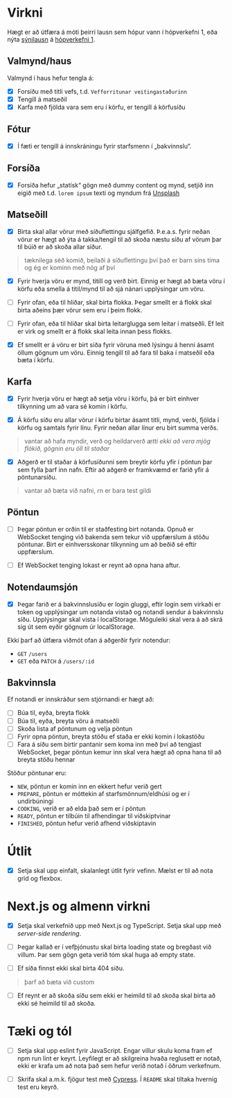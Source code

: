 # Virkni

Hægt er að útfæra á móti þeirri lausn sem hópur vann í hópverkefni 1, eða nýta [sýnilausn](https://vef2-2022-h1-synilausn.herokuapp.com/) á [hópverkefni 1](https://github.com/vefforritun/vef2-2022-h1-synilausn).

## Valmynd/haus

Valmynd í haus hefur tengla á:

- [x] Forsíðu með titli vefs, t.d. `Vefforritunar veitingastaðurinn`
- [x] Tengill á matseðil
- [x] Karfa með fjölda vara sem eru í körfu, er tengill á körfusíðu

## Fótur

- [x] Í fæti er tengill á innskráningu fyrir starfsmenn í „bakvinnslu“.

## Forsíða

- [x] Forsíða hefur „statísk“ gögn með dummy content og mynd, setjið inn eigið með t.d. `lorem ipsum` texti og myndum frá [Unsplash](unsplash.com/)

## Matseðill

- [x] Birta skal allar vörur með síðuflettingu sjálfgefið. Þ.e.a.s. fyrir neðan vörur er hægt að ýta á takka/tengil til að skoða næstu síðu af vörum þar til búið er að skoða allar síður.
> tæknilega séð komið, beilaði á síðuflettingu því það er barn síns tíma og ég er kominn með nóg af því

- [x] Fyrir hverja vöru er mynd, titill og verð birt. Einnig er hægt að bæta vöru í körfu eða smella á titil/mynd til að sjá nánari upplýsingar um vöru.

- [ ] Fyrir ofan, eða til hliðar, skal birta flokka. Þegar smellt er á flokk skal birta aðeins þær vörur sem eru í þeim flokk.

- [ ] Fyrir ofan, eða til hliðar skal birta leitarglugga sem leitar í matseðli. Ef leit er virk og smellt er á flokk skal leita innan þess flokks.

- [x] Ef smellt er á vöru er birt síða fyrir vöruna með lýsingu á henni ásamt öllum gögnum um vöru. Einnig tengill til að fara til baka í matseðil eða bæta í körfu.

## Karfa

- [x] Fyrir hverja vöru er hægt að setja vöru í körfu, þá er birt einhver tilkynning um að vara sé komin í körfu.

- [x] Á körfu síðu eru allar vörur í körfu birtar ásamt titli, mynd, verði, fjölda í körfu og samtals fyrir línu. Fyrir neðan allar línur eru birt summa verðs.
> vantar að hafa myndir, verð og heildarverð *ætti ekki að vera mjög flókið, gögnin eru öll til staðar*

- [x] Aðgerð er til staðar á körfusíðunni sem breytir körfu yfir í pöntun þar sem fylla þarf inn nafn. Eftir að aðgerð er framkvæmd er farið yfir á pöntunarsíðu.
> vantar að bæta við nafni, rn er bara test gildi

## Pöntun

- [ ] Þegar pöntun er orðin til er staðfesting birt notanda. Opnuð er WebSocket tenging við bakenda sem tekur við uppfærslum á stöðu pöntunar. Birt er einhversskonar tilkynning um að beðið sé eftir uppfærslum.

- [ ] Ef WebSocket tenging lokast er reynt að opna hana aftur.

## Notendaumsjón

- [x] Þegar farið er á bakvinnslusíðu er login gluggi, eftir login sem virkaði er token og upplýsingar um notanda vistað og notandi sendur á bakvinnslu síðu. Upplýsingar skal vista í localStorage. Möguleiki skal vera á að skrá sig út sem eyðir gögnum úr localStorage.

Ekki þarf að útfæra viðmót ofan á aðgerðir fyrir notendur:

* `GET` `/users`
* `GET` eða `PATCH` á `/users/:id`

## Bakvinnsla

Ef notandi er innskráður sem stjórnandi er hægt að:

- [ ] Búa til, eyða, breyta flokk
- [ ] Búa til, eyða, breyta vöru á matseðli
- [ ] Skoða lista af pöntunum og velja pöntun
- [ ] Fyrir opna pöntun, breyta stöðu ef staða er ekki komin í lokastöðu
- [ ] Fara á síðu sem birtir pantanir sem koma inn með því að tengjast WebSocket, þegar pöntun kemur inn skal vera hægt að opna hana til að breyta stöðu hennar

Stöður pöntunar eru:

* `NEW`, pöntun er komin inn en ekkert hefur verið gert
* `PREPARE`, pöntun er móttekin af starfsmönnum/eldhúsi og er í undirbúningi
* `COOKING`, verið er að elda það sem er í pöntun
* `READY`, pöntun er tilbúin til afhendingar til viðskiptvinar
* `FINISHED`, pöntun hefur verið afhend viðskiptavin

# Útlit

- [x] Setja skal upp einfalt, skalanlegt útlit fyrir vefinn. Mælst er til að nota grid og flexbox.

# Next.js og almenn virkni

- [x] Setja skal verkefnið upp með Next.js og TypeScript. Setja skal upp með _server-side rendering_.

- [ ] Þegar kallað er í vefþjónustu skal birta loading state og bregðast við villum. Þar sem gögn geta verið tóm skal huga að empty state.

- [ ] Ef síða finnst ekki skal birta 404 síðu.
> þarf að bæta við custom

- [ ] Ef reynt er að skoða síðu sem ekki er heimild til að skoða skal birta að ekki sé heimild til að skoða.

# Tæki og tól

- [ ] Setja skal upp eslint fyrir JavaScript. Engar villur skulu koma fram ef npm run lint er keyrt. Leyfilegt er að skilgreina hvaða reglusett er notað, ekki er krafa um að nota það sem hefur verið notað í öðrum verkefnum.

- [ ] Skrifa skal a.m.k. fjögur test með [Cypress](https://www.cypress.io/). Í `README` skal tiltaka hvernig test eru keyrð.
